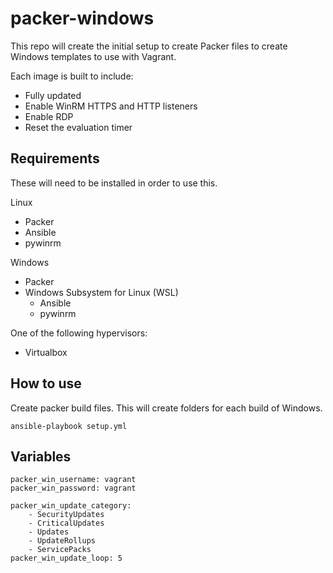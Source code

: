 # packer-windows

This repo will create the initial setup to create Packer files to create Windows templates to use with Vagrant.

Each image is built to include:

- Fully updated
- Enable WinRM HTTPS and HTTP listeners
- Enable RDP
- Reset the evaluation timer

## Requirements

These will need to be installed in order to use this.

Linux

- Packer
- Ansible
- pywinrm

Windows

- Packer
- Windows Subsystem for Linux (WSL)
  - Ansible
  - pywinrm

One of the following hypervisors:

- Virtualbox

## How to use

Create packer build files.  This will create folders for each build of Windows.

```
ansible-playbook setup.yml

```

## Variables

```
packer_win_username: vagrant
packer_win_password: vagrant

packer_win_update_category:
    - SecurityUpdates
    - CriticalUpdates
    - Updates
    - UpdateRollups
    - ServicePacks
packer_win_update_loop: 5

```